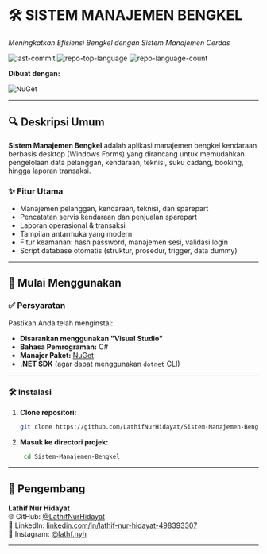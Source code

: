 # 🛠️ SISTEM MANAJEMEN BENGKEL

*Meningkatkan Efisiensi Bengkel dengan Sistem Manajemen Cerdas*

![last-commit](https://img.shields.io/github/last-commit/LathifNurHidayat/Sistem-Manajemen-Bengkel?style=flat&logo=git&logoColor=white&color=0080ff)
![repo-top-language](https://img.shields.io/github/languages/top/LathifNurHidayat/Sistem-Manajemen-Bengkel?style=flat&color=0080ff)
![repo-language-count](https://img.shields.io/github/languages/count/LathifNurHidayat/Sistem-Manajemen-Bengkel?style=flat&color=0080ff)

**Dibuat dengan:**

![NuGet](https://img.shields.io/badge/NuGet-004880.svg?style=flat&logo=NuGet&logoColor=white)

---

## 🔍 Deskripsi Umum

**Sistem Manajemen Bengkel** adalah aplikasi manajemen bengkel kendaraan berbasis desktop (Windows Forms) yang dirancang untuk memudahkan pengelolaan data pelanggan, kendaraan, teknisi, suku cadang, booking, hingga laporan transaksi.

### ✨ Fitur Utama

- Manajemen pelanggan, kendaraan, teknisi, dan sparepart
- Pencatatan servis kendaraan dan penjualan sparepart
- Laporan operasional & transaksi
- Tampilan antarmuka yang modern
- Fitur keamanan: hash password, manajemen sesi, validasi login
- Script database otomatis (struktur, prosedur, trigger, data dummy)

---

## 🚀 Mulai Menggunakan

### ✅ Persyaratan

Pastikan Anda telah menginstal:

- **Disarankan menggunakan "Visual Studio"**
- **Bahasa Pemrograman:** C#
- **Manajer Paket:** [NuGet](https://www.nuget.org/)
- **.NET SDK** (agar dapat menggunakan `dotnet` CLI)

---

### 🛠️ Instalasi

1. **Clone repositori:**
   ```bash
   git clone https://github.com/LathifNurHidayat/Sistem-Manajemen-Bengkel
   ```

2. **Masuk ke directori projek:**
   ```bash
    cd Sistem-Manajemen-Bengkel
   ```

---

## 👤 Pengembang

**Lathif Nur Hidayat**  
🌐 GitHub: [@LathifNurHidayat](https://github.com/LathifNurHidayat)  
💼 LinkedIn: [linkedin.com/in/lathif-nur-hidayat-498393307](https://www.linkedin.com/in/lathif-nur-hidayat-498393307/)  
📸 Instagram: [@lathf.nyh](https://www.instagram.com/lathf.nyh)

---

